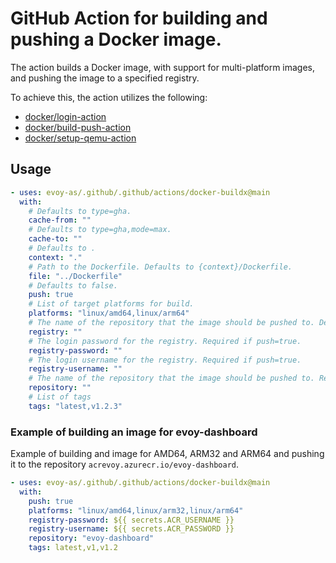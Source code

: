 # GitHub Action for building and pushing a Docker image.

The action builds a Docker image, with support for multi-platform images, and pushing the image to a specified registry.

To achieve this, the action utilizes the following:

- [docker/login-action](https://github.com/docker/login-action)
- [docker/build-push-action](https://github.com/docker/build-push-action)
- [docker/setup-qemu-action](https://github.com/docker/setup-qemu-action)

## Usage

```yaml
- uses: evoy-as/.github/.github/actions/docker-buildx@main
  with:
    # Defaults to type=gha.
    cache-from: ""
    # Defaults to type=gha,mode=max.
    cache-to: ""
    # Defaults to .
    context: "."
    # Path to the Dockerfile. Defaults to {context}/Dockerfile.
    file: "../Dockerfile"
    # Defaults to false.
    push: true
    # List of target platforms for build.
    platforms: "linux/amd64,linux/arm64"
    # The name of the repository that the image should be pushed to. Defaults to acrevoy.azurecr.io.
    registry: ""
    # The login password for the registry. Required if push=true.
    registry-password: ""
    # The login username for the registry. Required if push=true.
    registry-username: ""
    # The name of the repository that the image should be pushed to. Required if push=true.
    repository: ""
    # List of tags
    tags: "latest,v1.2.3"
```

### Example of building an image for evoy-dashboard

Example of building and image for AMD64, ARM32 and ARM64 and pushing it to the repository `acrevoy.azurecr.io/evoy-dashboard`.

```yaml
- uses: evoy-as/.github/.github/actions/docker-buildx@main
  with:
    push: true
    platforms: "linux/amd64,linux/arm32,linux/arm64"
    registry-password: ${{ secrets.ACR_USERNAME }}
    registry-username: ${{ secrets.ACR_PASSWORD }}
    repository: "evoy-dashboard"
    tags: latest,v1,v1.2
```
